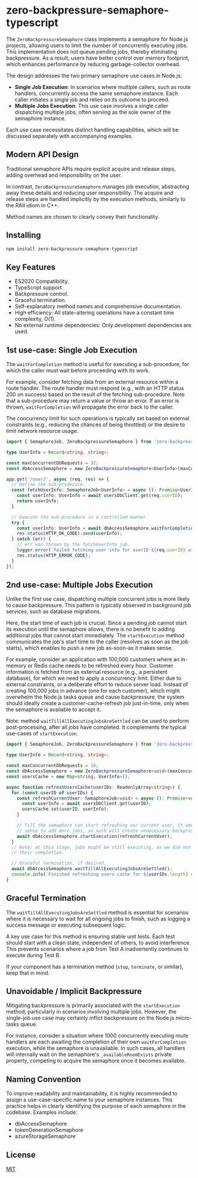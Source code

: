 # zero-backpressure-semaphore-typescript

The `ZeroBackpressureSemaphore` class implements a semaphore for Node.js projects, allowing users to limit the number of concurrently executing jobs.  
This implementation does not queue pending jobs, thereby eliminating backpressure. As a result, users have better control over memory footprint, which enhances performance by reducing garbage-collector overhead.

The design addresses the two primary semaphore use cases in Node.js:
* __Single Job Execution__: In scenarios where multiple callers, such as route handlers, concurrently access the same semaphore instance. Each caller initiates a single job and relies on its outcome to proceed.
* __Multiple Jobs Execution__: This use case involves a single caller dispatching multiple jobs, often serving as the sole owner of the semaphore instance.

Each use case necessitates distinct handling capabilities, which will be discussed separately with accompanying examples.

## Modern API Design

Traditional semaphore APIs require explicit acquire and release steps, adding overhead and responsibility on the user.

In contrast, `ZeroBackpressureSemaphore` manages job execution, abstracting away these details and reducing user responsibility. The acquire and release steps are handled implicitly by the execution methods, similarly to the RAII idiom in C++.

Method names are chosen to clearly convey their functionality.

## Installing

```bash
npm install zero-backpressure-semaphore-typescript
```

## Key Features

- ES2020 Compatibility.
- TypeScript support.
- Backpressure control.
- Graceful termination.
- Self-explanatory method names and comprehensive documentation.
- High efficiency: All state-altering operations have a constant time complexity, O(1).
- No external runtime dependencies: Only development dependencies are used.

## 1st use-case: Single Job Execution

The `waitForCompletion` method is useful for executing a sub-procedure, for which the caller must wait before proceeding with its work.

For example, consider fetching data from an external resource within a route handler. The route handler must respond (e.g., with an HTTP status 200 on success) based on the result of the fetching sub-procedure. Note that a sub-procedure may return a value or throw an error. If an error is thrown, `waitForCompletion` will propagate the error back to the caller.

The concurrency limit for such operations is typically set based on external constraints (e.g., reducing the chances of being throttled) or the desire to limit network resource usage.

```ts
import { SemaphoreJob, ZeroBackpressureSemaphore } from 'zero-backpressure-semaphore-ts';

type UserInfo = Record<string, string>;

const maxConcurrentDbRequests = 32;
const dbAccessSemaphore = new ZeroBackpressureSemaphore<UserInfo>(maxConcurrentDbRequests);

app.get('/user/', async (req, res) => {
  // Define the sub-prodecure.
  const fetchUserInfo: SemaphoreJob<UserInfo> = async (): Promise<UserInfo> => {
    const userInfo: UserInfo = await usersDbClient.get(req.userID);
    return userInfo;
  }

  // Execute the sub-procedure in a controlled manner.
  try {
    const userInfo: UserInfo = await dbAccessSemaphore.waitForCompletion(fetchUserInfo);
    res.status(HTTP_OK_CODE).send(userInfo);
  } catch (err) {
    // err was thrown by the fetchUserInfo job.
    logger.error(`Failed fetching user info for userID ${req.userID} with error: ${err.message}`);
    res.status(HTTP_ERROR_CODE);
  }
});
```

## 2nd use-case: Multiple Jobs Execution

Unlike the first use case, dispatching multiple concurrent jobs is more likely to cause backpressure. This pattern is typically observed in background job services, such as database migrations.

Here, the start time of each job is crucial. Since a pending job cannot start its execution until the semaphore allows, there is no benefit to adding additional jobs that cannot start immediately. The `startExecution` method communicates the job's start time to the caller (resolves as soon as the job starts), which enables to push a new job as-soon-as it makes sense.

For example, consider an application with 100,000 customers where an in-memory or Redis cache needs to be refreshed every hour. Customer information is fetched from an external resource (e.g., a persistent database), for which we need to apply a concurrency limit. Either due to external constraints, or a deliberate effort to reduce server load.
Instead of creating 100,000 jobs in advance (one for each customer), which might overwhelm the Node.js tasks queue and cause backpressure, the system should ideally create a customer-cache-refresh job just-in-time, only when the semaphore is available to accept it.

Note: method `waitTillAllExecutingJobsAreSettled` can be used to perform post-processing, after all jobs have completed. It complements the typical use-cases of `startExecution`.

```ts
import { SemaphoreJob, ZeroBackpressureSemaphore } from 'zero-backpressure-semaphore-ts';

type UserInfo = Record<string, string>;

const maxConcurrentDbRequests = 10;
const dbAccessSemaphore = new ZeroBackpressureSemaphore<void>(maxConcurrentDbRequests);
const usersCache = new Map<string, UserInfo>();

async function refreshUsersCache(userIDs: ReadonlyArray<string>) {
  for (const userID of userIDs) {
    const refreshCurrentUser: SemaphoreJob<void> = async (): Promise<void> => {
      const userInfo = await usersDbClient.get(userID);
      usersCache.set(userID, userInfo);
    }

    // Till the semaphore can start refreshing our current user, it won't make
    // sense to add more jobs, as such will create unnecessary backpressure.
    await dbAccessSemaphore.startExecution(refreshCurrentUser);
  }
  // Note: at this stage, jobs might be still executing, as we did not wait for
  // their completion.

  // Graceful termination, if desired.
  await dbAccessSemaphore.waitTillAllExecutingJobsAreSettled();
  console.info(`Finished refreshing users cache for ${userIDs.length} users`);
}
```

## Graceful Termination

The `waitTillAllExecutingJobsAreSettled` method is essential for scenarios where it is necessary to wait for all ongoing jobs to finish, such as logging a success message or executing subsequent logic.

A key use case for this method is ensuring stable unit tests. Each test should start with a clean state, independent of others, to avoid interference. This prevents scenarios where a job from Test A inadvertently continues to execute during Test B.

If your component has a termination method (`stop`, `terminate`, or similar), keep that in mind.

## Unavoidable / Implicit Backpressure

Mitigating backpressure is primarily associated with the `startExecution` method, particularly in scenarios involving multiple jobs. However, the single-job use case may certainly inflict backpressure on the Node.js micro-tasks queue.

For instance, consider a situation where 1000 concurrently executing route handlers are each awaiting the completion of their own `waitForCompletion` execution, while the semaphore is unavailable. In such cases, all handlers will internally wait on the semaphore's `_availableRoomExists` private property, competing to acquire the semaphore once it becomes available.

## Naming Convention

To improve readability and maintainability, it is highly recommended to assign a use-case-specific name to your semaphore instances. This practice helps in clearly identifying the purpose of each semaphore in the codebase. Examples include:
- dbAccessSemaphore
- tokenGenerationSemaphore
- azureStorageSemaphore

## License

[MIT](LICENSE)
